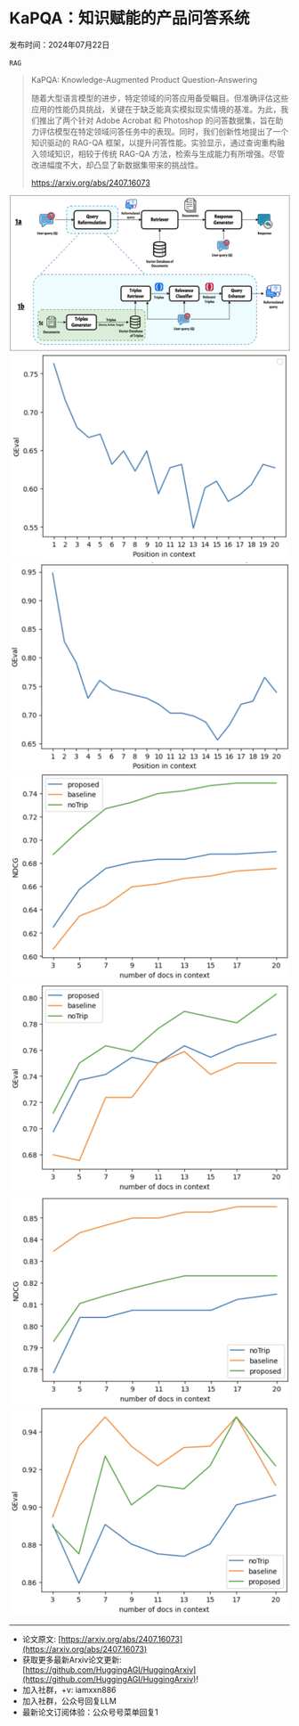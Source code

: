 # KaPQA：知识赋能的产品问答系统
发布时间：2024年07月22日

`RAG`
> KaPQA: Knowledge-Augmented Product Question-Answering
>
> 随着大型语言模型的进步，特定领域的问答应用备受瞩目。但准确评估这些应用的性能仍具挑战，关键在于缺乏能真实模拟现实情境的基准。为此，我们推出了两个针对 Adobe Acrobat 和 Photoshop 的问答数据集，旨在助力评估模型在特定领域问答任务中的表现。同时，我们创新性地提出了一个知识驱动的 RAG-QA 框架，以提升问答性能。实验显示，通过查询重构融入领域知识，相较于传统 RAG-QA 方法，检索与生成能力有所增强。尽管改进幅度不大，却凸显了新数据集带来的挑战性。
>
> https://arxiv.org/abs/2407.16073

![](https://raw.githubusercontent.com/HuggingAGI/HuggingArxiv/main/paper_images/2407.16073/pipeline_rag_5.png)
![](https://raw.githubusercontent.com/HuggingAGI/HuggingArxiv/main/paper_images/2407.16073/ndcg_exp.png)
![](https://raw.githubusercontent.com/HuggingAGI/HuggingArxiv/main/paper_images/2407.16073/ps_ndcg_exp.png)
![](https://raw.githubusercontent.com/HuggingAGI/HuggingArxiv/main/paper_images/2407.16073/gpt4o_ndcg.png)
![](https://raw.githubusercontent.com/HuggingAGI/HuggingArxiv/main/paper_images/2407.16073/gpt4o_geval.png)
![](https://raw.githubusercontent.com/HuggingAGI/HuggingArxiv/main/paper_images/2407.16073/ps_gpt4o_ndcg.png)
![](https://raw.githubusercontent.com/HuggingAGI/HuggingArxiv/main/paper_images/2407.16073/ps_gpt4o_geval.png)

<hr />

- 论文原文: [https://arxiv.org/abs/2407.16073](https://arxiv.org/abs/2407.16073)
- 获取更多最新Arxiv论文更新: [https://github.com/HuggingAGI/HuggingArxiv](https://github.com/HuggingAGI/HuggingArxiv)!
- 加入社群，+v: iamxxn886
- 加入社群，公众号回复LLM
- 最新论文订阅体验：公众号号菜单回复1